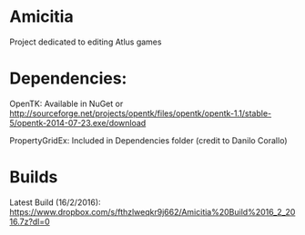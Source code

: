 # Amicitia
Project dedicated to editing Atlus games

# Dependencies:

OpenTK: Available in NuGet or http://sourceforge.net/projects/opentk/files/opentk/opentk-1.1/stable-5/opentk-2014-07-23.exe/download

PropertyGridEx: Included in Dependencies folder (credit to Danilo Corallo)

# Builds

Latest Build (16/2/2016): https://www.dropbox.com/s/fthzlweqkr9j662/Amicitia%20Build%2016_2_2016.7z?dl=0
